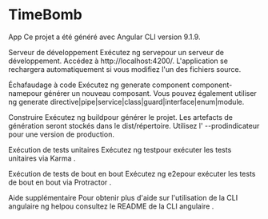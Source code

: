 # TimeBomb

App
Ce projet a été généré avec Angular CLI version 9.1.9.

Serveur de développement
Exécutez ng servepour un serveur de développement. Accédez à http://localhost:4200/. L'application se rechargera automatiquement si vous modifiez l'un des fichiers source.

Échafaudage à code
Exécutez ng generate component component-namepour générer un nouveau composant. Vous pouvez également utiliser ng generate directive|pipe|service|class|guard|interface|enum|module.

Construire
Exécutez ng buildpour générer le projet. Les artefacts de génération seront stockés dans le dist/répertoire. Utilisez l' --prodindicateur pour une version de production.

Exécution de tests unitaires
Exécutez ng testpour exécuter les tests unitaires via Karma .

Exécution de tests de bout en bout
Exécutez ng e2epour exécuter les tests de bout en bout via Protractor .

Aide supplémentaire
Pour obtenir plus d'aide sur l'utilisation de la CLI angulaire ng helpou consultez le README de la CLI angulaire .

